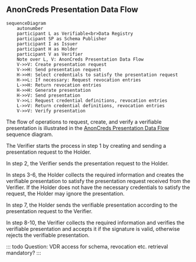 ## AnonCreds Presentation Data Flow

```mermaid
sequenceDiagram
    autonumber
    participant L as Verifiable<br>Data Registry
    participant SP as Schema Publisher
    participant I as Issuer
    participant H as Holder   
    participant V as Verifier 
    Note over L, V: AnonCreds Presentation Data Flow
    V->>V: Create presentation request
    V->>H: Send presentation request
    H->>H: Select credentials to satisfy the presentation request
    H->>L: If necessary: Request revocation entries  
    L->>H: Return revocation entries  
    H->>H: Generate presentation
    H->>V: Send presentation
    V->>L: Request credential definitions, revocation entries  
    L->>V: Return credential definitions, revocation entries  
    V->>V: Verify presentation
```

The flow of operations to request, create, and verify a verifiable presentation
is illustrated in the  [AnonCreds Presentation Data
Flow](#anoncreds-presentation-data-flow) sequence diagram.

The Verifier starts the process in step 1 by creating and sending a presentation
request to the Holder.

In step 2, the Verifier sends the presentation request to the Holder.

In steps 3-6, the Holder collects the required information and creates the
verifiable presentation to satisfy the presentation request received from the
Verifier. If the Holder does not have the necessary credentials to satisfy the
request, the Holder may ignore the presentation.

In step 7, the Holder sends the verifiable presentation according to the
presentation request to the Verifier.

In step 8-10, the Verifier collects the required information and verifies the
verifiable presentation and accepts it if the signature is valid, otherwise
rejects the verifiable presentation.

::: todo
Question: VDR access for schema, revocation etc. retrieval mandatory?
:::
